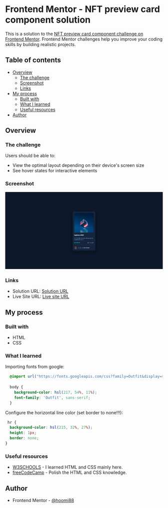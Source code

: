 # Frontend Mentor - NFT preview card component solution

This is a solution to the [NFT preview card component challenge on Frontend Mentor](https://www.frontendmentor.io/challenges/nft-preview-card-component-SbdUL_w0U). Frontend Mentor challenges help you improve your coding skills by building realistic projects. 

## Table of contents

- [Overview](#overview)
  - [The challenge](#the-challenge)
  - [Screenshot](#screenshot)
  - [Links](#links)
- [My process](#my-process)
  - [Built with](#built-with)
  - [What I learned](#what-i-learned)  
  - [Useful resources](#useful-resources)
- [Author](#author)

## Overview

### The challenge

Users should be able to:

- View the optimal layout depending on their device's screen size
- See hover states for interactive elements

### Screenshot

![](./images/Screenshot.png)

### Links

- Solution URL: [Solution URL](https://github.com/hoomi88/nft_learn)
- Live Site URL: [Live site URL](https://hoomi88.github.io)

## My process

### Built with

- HTML
- CSS

### What I learned


Importing fonts from google:
```css
  @import url("https://fonts.googleapis.com/css?family=Outfit&display=swap");

  body {
    background-color: hsl(217, 54%, 11%);
    font-family: 'Outfit', sans-serif;   
  }
```

Configure the horizontal line color (set border to none!!!):
```css
 hr {  
  background-color: hsl(215, 32%, 27%);
  height: 1px;
  border: none;
}
```

### Useful resources

- [W3SCHOOLS](https://www.w3schools.com/) - I learned HTML and CSS mainly here.
- [freeCodeCamp](https://www.freecodecamp.org/learn/) - Polish the HTML and CSS knowledge.

## Author

- Frontend Mentor - [@hoomi88](https://www.frontendmentor.io/profile/hoomi88)